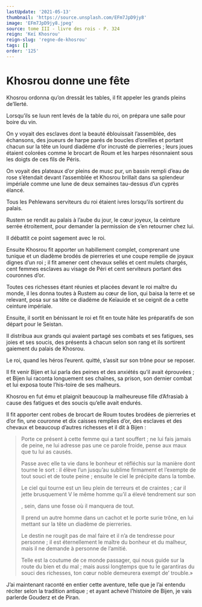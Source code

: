```yaml
---
lastUpdate: '2021-05-13'
thumbnail: 'https://source.unsplash.com/EFm7JpD9jy8'
image: 'EFm7JpD9jy8.jpeg'
source: tome III - livre des rois - P. 324
reign: 'Keï Khosrou'
reign-slug: 'regne-de-khosrou'
tags: []
order: '125'
---
```


# Khosrou donne une fête

Khosrou ordonna qu’on dressât les tables, il fit appeler les grands pleins de’lîerté.

Lorsqu’ils se luun rent levés de la table du roi, on prépara une salle pour boire du vin.

On y voyait des esclaves dont la beauté éblouissait l’assemblée, des échansons, des joueurs de harpe parés de boucles d’oreilles et portant chacun sur la tête un lourd diadème d’or incrusté de pierreries ; leurs joues étaient colorées comme le brocart de Roum et les harpes résonnaient sous les doigts de ces fils de Péris.

On voyait des plateaux d’or pleins de musc pur, un bassin rempli d’eau de rose s’étendait devant l’assemblée et Khosrou brillait dans sa splendeur impériale comme une lune de deux semaines tau-dessus d’un cyprès élancé.

Tous les Pehlewans serviteurs du roi étaient ivres lorsqu’ils sortirent du palais.

Rustem se rendit au palais à l’aube du jour, le cœur joyeux, la ceinture serrée étroitement, pour demander la permission de s’en retourner chez lui.

Il débattit ce point sagement avec le roi.

Ensuite Khosrou fit apporter un habillement complet, comprenant une tunique et un diadème brodés de pierreries et une coupe remplie de joyaux dignes d’un roi ; il fit amener cent chevaux sellés et cent mulets chargés, cent femmes esclaves au visage de Péri et cent serviteurs portant des couronnes d’or.

Toutes ces richesses étant réunies et placées devant le roi maître du monde, il les donna toutes à Rustem au cœur de lion, qui baisa la terre et se relevant, posa sur sa tête ce diadème de Keïauide et se ceignit de a cette ceinture impériale.

Ensuite, il sortit en bénissant le roi et fit en toute hâte les préparatifs de son départ pour le Seistan.

Il distribua aux grands qui avaient partagé ses combats et ses fatigues, ses joies et ses soucis, des présents à chacun selon son rang et ils sortirent gaiement du palais de Khosrou.

Le roi, quand les héros l’eurent. quitté, s’assit sur son trône pour se reposer.

Il fit venir Bijen et lui parla des peines et des anxiétés qu’il avait éprouvées ; et Bijen lui raconta longuement ses chaînes, sa prison, son dernier combat et lui exposa toute l’his-toire de ses malheurs.

Khosrou en fut ému et plaignit beaucoup la malheureuse fille d’Afrasiab à cause des fatigues et des soucis qu’elle avait endurés.

Il fit apporter cent robes de brocart de Roum toutes brodées de pierreries et d’or fin, une couronne et dix caisses remplies d’or, des esclaves et des chevaux et beaucoup d’autres richesses et il dit à Bijen :

> Porte ce présent à cette femme qui a tant souffert ; ne lui fais jamais de peine, ne lui adresse pas une ce parole froide, pense aux maux que tu lui as causés.
>
> Passe avec elle ta vie dans le bonheur et réfléchis sur la manière dont tourne le sort : il élève l’un jusqu’au sublime firmament et l’exempte de tout souci et de toute peine ; ensuite le ciel le précipite dans la tombe.
>
> Le ciel qui tourne est un lieu plein de terreurs et de craintes ; car il jette brusquement V le même homme qu’il a élevé tendrement sur son
>
>, sein, dans une fosse où il manquera de tout.
>
> Il prend un autre homme dans un cachot et le porte surie trône, en lui mettant sur la tête un diadème de pierreries.
>
> Le destin ne rougit pas de mal faire et il n’a de tendresse pour personne ; il est éternellement le maître du bonheur et du malheur, mais il ne demande à personne de l’amitié.
>
> Telle est la coutume de ce monde passager, qui nous guide sur la route du bien et du mal ; mais aussi longtemps que tu le garantiras du souci des richesses, ton cœur noble demeurera exempt de’ trouble.»

J’ai maintenant raconté en entier cette aventure, telle que je l’ai entendu réciter selon la tradition antique ; et ayant achevé l’histoire de Bijen, je vais parlerde Gouderz et de Piran.
